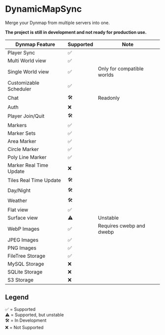 # DynamicMapSync
Merge your Dynmap from multiple servers into one.

**The project is still in development and not ready for production use.**

| Dynmap Feature          | Supported | Note                       |
|-------------------------|-----------|----------------------------|
| Player Sync             | ✅         |                            |
| Multi World view        | ✅         |                            |
| Single World view       | ✅         | Only for compatible worlds |
| Customizable Scheduler  | ✅         |                            |
| Chat                    | 🛠️       | Readonly                   |
| Auth                    | ❌         |                            |
| Player Join/Quit        | 🛠️       |                            |
| Markers                 | ✅️        |                            |
| Marker Sets             | ✅️        |                            |
| Area Marker             | ✅️        |                            |
| Circle Marker           | ✅️        |                            |
| Poly Line Marker        | ✅️        |                            |
| Marker Real Time Update | ❌         |                            |
| Tiles Real Time Update  | 🛠️       |                            |
| Day/Night               | 🛠️       |                            |
| Weather                 | 🛠️       |                            |
| Flat view               | ✅️        |                            |
| Surface view            | ⚠️        | Unstable                   |
| WebP Images             | ✅️        | Requires cwebp and dwebp   |
| JPEG Images             | ✅️        |                            |
| PNG Images              | ✅         |                            |
| FileTree Storage        | ✅         |                            |
| MySQL Storage           | ❌         |                            |
| SQLite Storage          | ❌         |                            |
| S3 Storage              | ❌         |                            |

## Legend
✅ = Supported <br>
⚠️ = Supported, but unstable <br>
🛠️ = In Development <br>
❌ = Not Supported